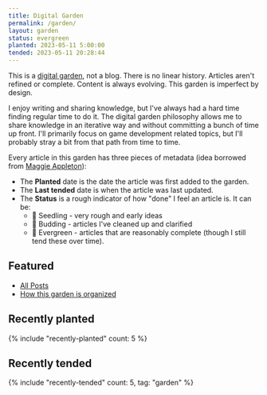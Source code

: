 ```yaml
---
title: Digital Garden
permalink: /garden/
layout: garden
status: evergreen
planted: 2023-05-11 5:00:00
tended: 2023-05-11 20:28:44
---
```


This is a [digital garden](https://maggieappleton.com/garden-history), not a blog. There is no linear history. Articles aren't refined or complete. Content is always evolving. This garden is imperfect by design.

I enjoy writing and sharing knowledge, but I've always had a hard time finding regular time to do it. The digital garden philosophy allows me to share knowledge in an iterative way and without committing a bunch of time up front. I'll primarily focus on game development related topics, but I'll probably stray a bit from that path from time to time.

Every article in this garden has three pieces of metadata (idea borrowed from [Maggie Appleton](https://maggieappleton.com/about)):
- The __Planted__ date is the date the article was first added to the garden. 
- The __Last tended__ date is when the article was last updated.
- The __Status__ is a rough indicator of how "done" I feel an article is. It can be:
  - 🌱 Seedling - very rough and early ideas
  - 🌿 Budding - articles I've cleaned up and clarified
  - 🌳 Evergreen - articles that are reasonably complete (though I still tend these over time).

## Featured
- [All Posts](all-pages)
- [How this garden is organized](organizing-digital-gardens)

## Recently planted
{% include "recently-planted" count: 5 %}

## Recently tended
{% include "recently-tended" count: 5, tag: "garden" %}

<!-- TODO: a list of evergreen articles once I have a nice backlog -->